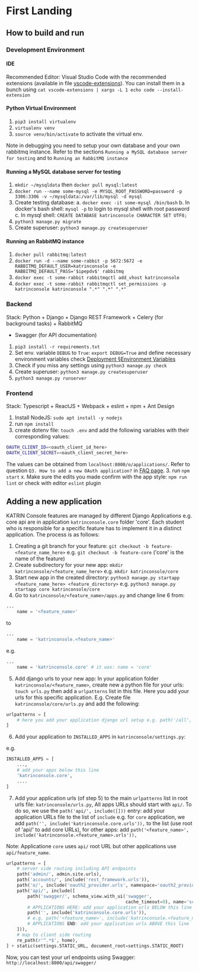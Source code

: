 # First Landing

## How to build and run

### Development Environment

#### IDE

Recommended Editor: Visual Studio Code with the recommended extensions (available in file [vscode-extensions](vscode-extensions)).
You can install them in a bunch using `cat vscode-extensions | xargs -L 1 echo code --install-extension`

#### Python Virtual Environment

1. `pip3 install virtualenv`
2. `virtualenv venv`
3. `source venv/bin/activate` to activate the virtual env.

Note in debugging you need to setup your own database and your own rabbitmq instance.
Refer to the sections `Running a MySQL database server for testing` and to `Running an RabbitMQ instance`

#### Running a MySQL database server for testing

1. `mkdir ~/mysqldata` then `docker pull mysql:latest`
2. `docker run --name some-mysql -e MYSQL_ROOT_PASSWORD=password -p 3306:3306 -v ~/mysqldata:/var/lib/mysql -d mysql`
3. Create testing database: 
    a. `docker exec -it some-mysql /bin/bash`
    b. In docker's bash shell: `mysql -p` to login to mysql shell with root password
    c. In mysql shell: `CREATE DATABASE katrinconsole CHARACTER SET UTF8;`
4. `python3 manage.py migrate`
5. Create superuser: `python3 manage.py createsuperuser`

#### Running an RabbitMQ instance

1. `docker pull rabbitmq:latest`
2. `docker run -d --name some-rabbit -p 5672:5672 -e RABBITMQ_DEFAULT_USER=katrinconsole -e RABBITMQ_DEFAULT_PASS='$ipepdv$' rabbitmq`
3. `docker exec -t some-rabbit rabbitmqctl add_vhost katrinconsole`
4. `docker exec -t some-rabbit rabbitmqctl set_permissions -p katrinconsole katrinconsole ".*" ".*" ".*"`

### Backend

Stack: Python + Django + Django REST Framework + Celery (for background tasks) + RabbitMQ
+ Swagger (for API documentation)

1. `pip3 install -r requirements.txt`
2. Set env. variable `DEBUG` to `True`: `export DEBUG=True` and define necessary environment variables check [Deployment §Environment Variables](Deployment.md)
3. Check if you miss any settings using `python3 manage.py check`
4. Create superuser: `python3 manage.py createsuperuser`
5. `python3 manage.py runserver`

### Frontend

Stack: Typescript + ReactJS + Webpack + eslint + npm + Ant Design

1. Install NodeJS: `sudo apt install -y nodejs`
2. run `npm install`
3. create dotenv file: `touch .env` and add the following variables with their corresponding values:

```bash
OAUTH_CLIENT_ID=<oauth_client_id_here>
OAUTH_CLIENT_SECRET=<oauth_client_secret_here>
```
The values can be obtained from `localhost:8000/o/applications/`.
Refer to question `Q3. How to add a new OAuth application?` in [FAQ page](FAQ.md).
3. run `npm start`
x. Make sure the edits you made confirm with the app style: `npm run lint` or check with editor `eslint` plugin

## Adding a new application

KATRIN Console features are managed by different Django Applications e.g. core
api are in application `katrinconsole.core` folder 'core'. Each student who is
responsible for a specific feature has to implement it in a distinct application.
The process is as follows:

1. Creating a git branch for your feature: `git checkout -b feature-<feature_name_here>`
e.g. `git checkout -b feature-core` ('core' is the name of the feature)
2. Create subdirectory for your new app: `mkdir katrinconsole/<feature_name_here>` e.g. `mkdir katrinconsole/core` 
3. Start new app in the created directory: `python3 manage.py startapp <feature_name_here> <feature_directory>` e.g.
`python3 manage.py startapp core katrinconsole/core`
4. Go to `katrinconsole/<feature_name>/apps.py` and change line 6 from:

```python
...
    name = '<feature_name>' 
```

to

```python
...
    name = 'katrinconsole.<feature_name>' 
```

e.g. 


```python
...
    name = 'katrinconsole.core' # it was: name = 'core'
```

5. Add django urls to your new app: In your application folder `katrinconsole/<feature_name>`,
create new a python file for your urls: `touch urls.py` then add a `urlpatterns` list in this file.
Here you add your urls for this specific application. E.g. Create file `katrinconsole/core/urls.py`
and add the following:

```python
urlpatterns = [
    # here you add your application django url setup e.g. path('/all', view)
]
```

6. Add your application to `INSTALLED_APPS` in `katrinconsole/settings.py`: 

e.g. 

```python
INSTALLED_APPS = [
    ...,
    # add your apps below this line
    'katrinconsole.core',
    ....
]
```
7. Add your application urls (of step 5) to  the main `urlpatterns` list in root
urls file: `katrinconsole/urls.py`, All apps URLs should start with `api/`.
To do so, we use the `path('api/', include([]))` entry: add your application
URLs file to the list of `include` e.g. for `core` application, we add 
`path('', include('katrinconsole.core.urls')),` to the list (use root of 'api/'
to add core URLs), for other apps: add 
`path('<feature_name>', include('katrinconsole.<feature_name>.urls')),`

Note: Applicatione `core` uses `api/` root URL but other applications use
`api/feature_name`.

```python
urlpatterns = [
    # server side routing including API endpoints
    path('admin/', admin.site.urls),
    path('accounts/', include('rest_framework.urls')),
    path('o/', include('oauth2_provider.urls', namespace='oauth2_provider')),
    path('api/', include([
        path('swagger/', schema_view.with_ui('swagger',
                                             cache_timeout=0), name='schema-swagger-ui'),
        # APPLICATIONS HERE: add your application urls BELOW this line
        path('', include('katrinconsole.core.urls')),
        # e.g. path('<feature_name>', include('katrinconsole.<feature_name>.urls'))
        # APPLICATIONS END: add your application urls ABOVE this line
    ])),
    # map to client side routing
    re_path(r'^.*$', home),
] + static(settings.STATIC_URL, document_root=settings.STATIC_ROOT)
```

Now, you can test your url endpoints using Swagger: `http://localhost:8000/api/swagger/`
